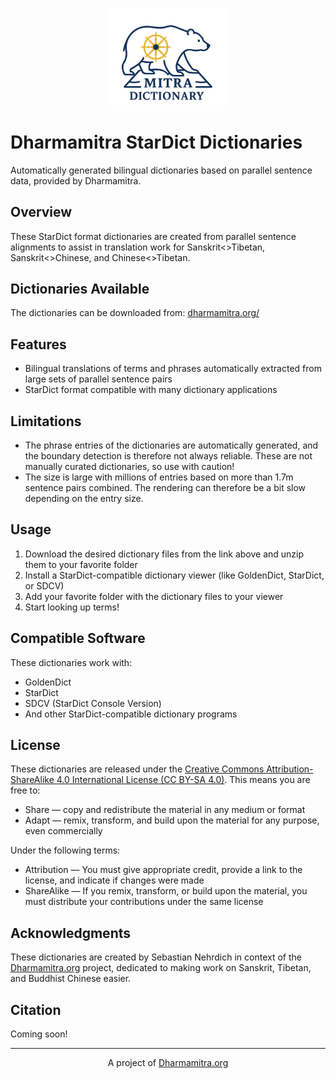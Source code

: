 <p align="center">
  <img src="logo-skt-tib.png" alt="Dharmamitra Sanskrit-Tibetan Dictionary Logo" width="200"/>
</p>

# Dharmamitra StarDict Dictionaries

Automatically generated bilingual dictionaries based on parallel sentence data, provided by Dharmamitra. 

## Overview

These StarDict format dictionaries are created from parallel sentence alignments to assist in translation work for Sanskrit<>Tibetan, Sanskrit<>Chinese, and Chinese<>Tibetan. 

## Dictionaries Available

The dictionaries can be downloaded from: [dharmamitra.org/](https://dharmamitra.org/)

## Features

- Bilingual translations of terms and phrases automatically extracted from large sets of parallel sentence pairs
- StarDict format compatible with many dictionary applications

## Limitations
- The phrase entries of the dictionaries are automatically generated, and the boundary detection is therefore not always reliable. These are not manually curated dictionaries, so use with caution!
- The size is large with millions of entries based on more than 1.7m sentence pairs combined. The rendering can therefore be a bit slow depending on the entry size. 

## Usage

1. Download the desired dictionary files from the link above and unzip them to your favorite folder
2. Install a StarDict-compatible dictionary viewer (like GoldenDict, StarDict, or SDCV)
3. Add your favorite folder with the dictionary files to your viewer
4. Start looking up terms!

## Compatible Software

These dictionaries work with:
- GoldenDict
- StarDict
- SDCV (StarDict Console Version)
- And other StarDict-compatible dictionary programs

## License

These dictionaries are released under the [Creative Commons Attribution-ShareAlike 4.0 International License (CC BY-SA 4.0)](https://creativecommons.org/licenses/by-sa/4.0/). This means you are free to:

- Share — copy and redistribute the material in any medium or format
- Adapt — remix, transform, and build upon the material for any purpose, even commercially

Under the following terms:
- Attribution — You must give appropriate credit, provide a link to the license, and indicate if changes were made
- ShareAlike — If you remix, transform, or build upon the material, you must distribute your contributions under the same license

## Acknowledgments

These dictionaries are created by Sebastian Nehrdich in context of the [Dharmamitra.org](https://dharmamitra.org) project, dedicated to making work on Sanskrit, Tibetan, and Buddhist Chinese easier. 

## Citation

Coming soon!

---

<p align="center">
A project of <a href="https://dharmamitra.org">Dharmamitra.org</a>
</p>
